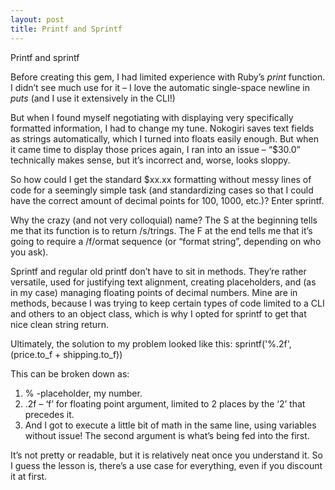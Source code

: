 ```yaml
---
layout: post
title: Printf and Sprintf
---
```


Printf and sprintf

Before creating this gem, I had limited experience with Ruby’s <i>print</i> function. I didn’t see much use for it – I love the automatic single-space newline in <i>puts</i> (and I use it extensively in the CLI!)

But when I found myself negotiating with displaying very specifically formatted information, I had to change my tune. Nokogiri saves text fields as strings automatically, which I turned into floats easily enough. But when it came time to display those prices again, I ran into an issue – “$30.0” technically makes sense, but it’s incorrect and, worse, looks sloppy.

So how could I get the standard $xx.xx formatting without messy lines of code for a seemingly simple task (and standardizing cases so that I could have the correct amount of decimal points for 100, 1000, etc.)? Enter sprintf. 

Why the crazy (and not very colloquial) name? The S at the beginning tells me that its function is to return /s/trings. The F at the end tells me that it’s going to require a /f/ormat sequence (or “format string”, depending on who you ask).

Sprintf and regular old printf don’t have to sit in methods. They’re rather versatile, used for justifying text alignment, creating placeholders, and (as in my case) managing floating points of decimal numbers. Mine are in methods, because I was trying to keep certain types of code limited to a CLI and others to an object class, which is why I opted for sprintf to get that nice clean string return.

Ultimately, the solution to my problem looked like this: sprintf('%.2f', (price.to_f + shipping.to_f))

This can be broken down as:
1) % -placeholder, my number.
2) .2f – ‘f’ for floating point argument, limited to 2 places by the ‘2’ that precedes it.
3) And I got to execute a little bit of math in the same line, using variables without issue! The second argument is what’s being fed into the first.

It’s not pretty or readable, but it is relatively neat once you understand it. So I guess the lesson is, there’s a use case for everything, even if you discount it at first.
